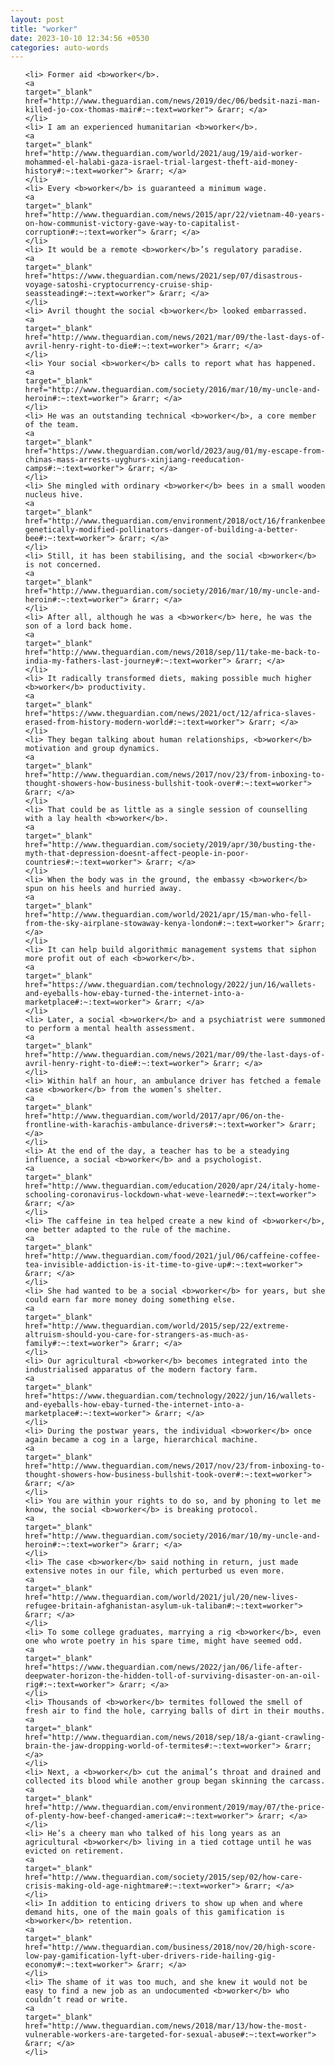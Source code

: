 ```yaml
---
layout: post
title: "worker"
date: 2023-10-10 12:34:56 +0530
categories: auto-words
---
```

<ol>

    <li> Former aid <b>worker</b>.
    <a 
    target="_blank" 
    href="http://www.theguardian.com/news/2019/dec/06/bedsit-nazi-man-killed-jo-cox-thomas-mair#:~:text=worker"> &rarr; </a>
    </li>
    <li> I am an experienced humanitarian <b>worker</b>.
    <a 
    target="_blank" 
    href="http://www.theguardian.com/world/2021/aug/19/aid-worker-mohammed-el-halabi-gaza-israel-trial-largest-theft-aid-money-history#:~:text=worker"> &rarr; </a>
    </li>
    <li> Every <b>worker</b> is guaranteed a minimum wage.
    <a 
    target="_blank" 
    href="http://www.theguardian.com/news/2015/apr/22/vietnam-40-years-on-how-communist-victory-gave-way-to-capitalist-corruption#:~:text=worker"> &rarr; </a>
    </li>
    <li> It would be a remote <b>worker</b>’s regulatory paradise.
    <a 
    target="_blank" 
    href="https://www.theguardian.com/news/2021/sep/07/disastrous-voyage-satoshi-cryptocurrency-cruise-ship-seassteading#:~:text=worker"> &rarr; </a>
    </li>
    <li> Avril thought the social <b>worker</b> looked embarrassed.
    <a 
    target="_blank" 
    href="http://www.theguardian.com/news/2021/mar/09/the-last-days-of-avril-henry-right-to-die#:~:text=worker"> &rarr; </a>
    </li>
    <li> Your social <b>worker</b> calls to report what has happened.
    <a 
    target="_blank" 
    href="http://www.theguardian.com/society/2016/mar/10/my-uncle-and-heroin#:~:text=worker"> &rarr; </a>
    </li>
    <li> He was an outstanding technical <b>worker</b>, a core member of the team.
    <a 
    target="_blank" 
    href="https://www.theguardian.com/world/2023/aug/01/my-escape-from-chinas-mass-arrests-uyghurs-xinjiang-reeducation-camps#:~:text=worker"> &rarr; </a>
    </li>
    <li> She mingled with ordinary <b>worker</b> bees in a small wooden nucleus hive.
    <a 
    target="_blank" 
    href="http://www.theguardian.com/environment/2018/oct/16/frankenbees-genetically-modified-pollinators-danger-of-building-a-better-bee#:~:text=worker"> &rarr; </a>
    </li>
    <li> Still, it has been stabilising, and the social <b>worker</b> is not concerned.
    <a 
    target="_blank" 
    href="http://www.theguardian.com/society/2016/mar/10/my-uncle-and-heroin#:~:text=worker"> &rarr; </a>
    </li>
    <li> After all, although he was a <b>worker</b> here, he was the son of a lord back home.
    <a 
    target="_blank" 
    href="http://www.theguardian.com/news/2018/sep/11/take-me-back-to-india-my-fathers-last-journey#:~:text=worker"> &rarr; </a>
    </li>
    <li> It radically transformed diets, making possible much higher <b>worker</b> productivity.
    <a 
    target="_blank" 
    href="https://www.theguardian.com/news/2021/oct/12/africa-slaves-erased-from-history-modern-world#:~:text=worker"> &rarr; </a>
    </li>
    <li> They began talking about human relationships, <b>worker</b> motivation and group dynamics.
    <a 
    target="_blank" 
    href="http://www.theguardian.com/news/2017/nov/23/from-inboxing-to-thought-showers-how-business-bullshit-took-over#:~:text=worker"> &rarr; </a>
    </li>
    <li> That could be as little as a single session of counselling with a lay health <b>worker</b>.
    <a 
    target="_blank" 
    href="http://www.theguardian.com/society/2019/apr/30/busting-the-myth-that-depression-doesnt-affect-people-in-poor-countries#:~:text=worker"> &rarr; </a>
    </li>
    <li> When the body was in the ground, the embassy <b>worker</b> spun on his heels and hurried away.
    <a 
    target="_blank" 
    href="http://www.theguardian.com/world/2021/apr/15/man-who-fell-from-the-sky-airplane-stowaway-kenya-london#:~:text=worker"> &rarr; </a>
    </li>
    <li> It can help build algorithmic management systems that siphon more profit out of each <b>worker</b>.
    <a 
    target="_blank" 
    href="https://www.theguardian.com/technology/2022/jun/16/wallets-and-eyeballs-how-ebay-turned-the-internet-into-a-marketplace#:~:text=worker"> &rarr; </a>
    </li>
    <li> Later, a social <b>worker</b> and a psychiatrist were summoned to perform a mental health assessment.
    <a 
    target="_blank" 
    href="http://www.theguardian.com/news/2021/mar/09/the-last-days-of-avril-henry-right-to-die#:~:text=worker"> &rarr; </a>
    </li>
    <li> Within half an hour, an ambulance driver has fetched a female case <b>worker</b> from the women’s shelter.
    <a 
    target="_blank" 
    href="http://www.theguardian.com/world/2017/apr/06/on-the-frontline-with-karachis-ambulance-drivers#:~:text=worker"> &rarr; </a>
    </li>
    <li> At the end of the day, a teacher has to be a steadying influence, a social <b>worker</b> and a psychologist.
    <a 
    target="_blank" 
    href="http://www.theguardian.com/education/2020/apr/24/italy-home-schooling-coronavirus-lockdown-what-weve-learned#:~:text=worker"> &rarr; </a>
    </li>
    <li> The caffeine in tea helped create a new kind of <b>worker</b>, one better adapted to the rule of the machine.
    <a 
    target="_blank" 
    href="http://www.theguardian.com/food/2021/jul/06/caffeine-coffee-tea-invisible-addiction-is-it-time-to-give-up#:~:text=worker"> &rarr; </a>
    </li>
    <li> She had wanted to be a social <b>worker</b> for years, but she could earn far more money doing something else.
    <a 
    target="_blank" 
    href="http://www.theguardian.com/world/2015/sep/22/extreme-altruism-should-you-care-for-strangers-as-much-as-family#:~:text=worker"> &rarr; </a>
    </li>
    <li> Our agricultural <b>worker</b> becomes integrated into the industrialised apparatus of the modern factory farm.
    <a 
    target="_blank" 
    href="https://www.theguardian.com/technology/2022/jun/16/wallets-and-eyeballs-how-ebay-turned-the-internet-into-a-marketplace#:~:text=worker"> &rarr; </a>
    </li>
    <li> During the postwar years, the individual <b>worker</b> once again became a cog in a large, hierarchical machine.
    <a 
    target="_blank" 
    href="http://www.theguardian.com/news/2017/nov/23/from-inboxing-to-thought-showers-how-business-bullshit-took-over#:~:text=worker"> &rarr; </a>
    </li>
    <li> You are within your rights to do so, and by phoning to let me know, the social <b>worker</b> is breaking protocol.
    <a 
    target="_blank" 
    href="http://www.theguardian.com/society/2016/mar/10/my-uncle-and-heroin#:~:text=worker"> &rarr; </a>
    </li>
    <li> The case <b>worker</b> said nothing in return, just made extensive notes in our file, which perturbed us even more.
    <a 
    target="_blank" 
    href="http://www.theguardian.com/world/2021/jul/20/new-lives-refugee-britain-afghanistan-asylum-uk-taliban#:~:text=worker"> &rarr; </a>
    </li>
    <li> To some college graduates, marrying a rig <b>worker</b>, even one who wrote poetry in his spare time, might have seemed odd.
    <a 
    target="_blank" 
    href="https://www.theguardian.com/news/2022/jan/06/life-after-deepwater-horizon-the-hidden-toll-of-surviving-disaster-on-an-oil-rig#:~:text=worker"> &rarr; </a>
    </li>
    <li> Thousands of <b>worker</b> termites followed the smell of fresh air to find the hole, carrying balls of dirt in their mouths.
    <a 
    target="_blank" 
    href="http://www.theguardian.com/news/2018/sep/18/a-giant-crawling-brain-the-jaw-dropping-world-of-termites#:~:text=worker"> &rarr; </a>
    </li>
    <li> Next, a <b>worker</b> cut the animal’s throat and drained and collected its blood while another group began skinning the carcass.
    <a 
    target="_blank" 
    href="http://www.theguardian.com/environment/2019/may/07/the-price-of-plenty-how-beef-changed-america#:~:text=worker"> &rarr; </a>
    </li>
    <li> He’s a cheery man who talked of his long years as an agricultural <b>worker</b> living in a tied cottage until he was evicted on retirement.
    <a 
    target="_blank" 
    href="http://www.theguardian.com/society/2015/sep/02/how-care-crisis-making-old-age-nightmare#:~:text=worker"> &rarr; </a>
    </li>
    <li> In addition to enticing drivers to show up when and where demand hits, one of the main goals of this gamification is <b>worker</b> retention.
    <a 
    target="_blank" 
    href="http://www.theguardian.com/business/2018/nov/20/high-score-low-pay-gamification-lyft-uber-drivers-ride-hailing-gig-economy#:~:text=worker"> &rarr; </a>
    </li>
    <li> The shame of it was too much, and she knew it would not be easy to find a new job as an undocumented <b>worker</b> who couldn’t read or write.
    <a 
    target="_blank" 
    href="http://www.theguardian.com/news/2018/mar/13/how-the-most-vulnerable-workers-are-targeted-for-sexual-abuse#:~:text=worker"> &rarr; </a>
    </li>